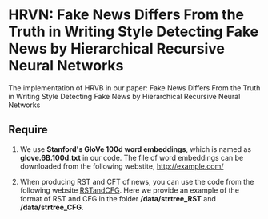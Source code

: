 # HRVN: Fake News Differs From the Truth in Writing Style Detecting Fake News by Hierarchical Recursive Neural Networks

The implementation of HRVB in our paper: Fake News Differs From the Truth in Writing Style Detecting Fake News by Hierarchical Recursive Neural Networks

## Require

1. We use **Stanford's GloVe 100d word embeddings**, which is named as **glove.6B.100d.txt** in our code. The file of word embeddings can be downloaded from the following webstite, <a href="http://example.com/">http://example.com/</a>


2. When producing RST and CFT of news, you can use the code from the following website [RSTandCFG](https://pages.github.com/). Here we provide an example of the format of RST and CFG in the folder **/data/strtree_RST** and **/data/strtree_CFG**.

